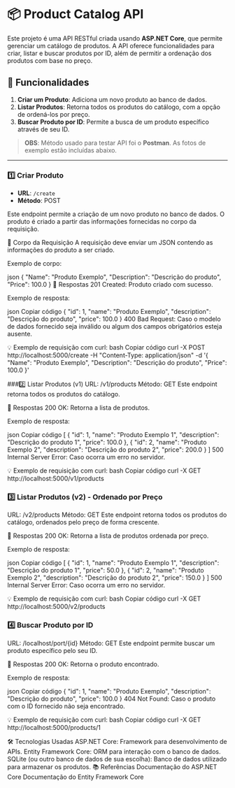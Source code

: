 # 📦 Product Catalog API

Este projeto é uma API RESTful criada usando **ASP.NET Core**, que permite gerenciar um catálogo de produtos. A API oferece funcionalidades para criar, listar e buscar produtos por ID, além de permitir a ordenação dos produtos com base no preço.

## 🚀 Funcionalidades
1. **Criar um Produto**: Adiciona um novo produto ao banco de dados.
2. **Listar Produtos**: Retorna todos os produtos do catálogo, com a opção de ordená-los por preço.
3. **Buscar Produto por ID**: Permite a busca de um produto específico através de seu ID.

> **OBS**: Método usado para testar API foi o **Postman**. As fotos de exemplo estão incluídas abaixo.

---

### 1️⃣ Criar Produto

- **URL**: `/create`
- **Método**: POST

Este endpoint permite a criação de um novo produto no banco de dados. O produto é criado a partir das informações fornecidas no corpo da requisição.

📝 Corpo da Requisição
A requisição deve enviar um JSON contendo as informações do produto a ser criado.

Exemplo de corpo:

json
{
  "Name": "Produto Exemplo",
  "Description": "Descrição do produto",
  "Price": 100.0
}
💬 Respostas
201 Created: Produto criado com sucesso.

Exemplo de resposta:

json
Copiar código
{
  "id": 1,
  "name": "Produto Exemplo",
  "description": "Descrição do produto",
  "price": 100.0
}
400 Bad Request: Caso o modelo de dados fornecido seja inválido ou algum dos campos obrigatórios esteja ausente.

💡 Exemplo de requisição com curl:
bash
Copiar código
curl -X POST http://localhost:5000/create -H "Content-Type: application/json" -d '{
  "Name": "Produto Exemplo",
  "Description": "Descrição do produto",
  "Price": 100.0
}'

###2️⃣ Listar Produtos (v1)
URL: /v1/products
Método: GET
Este endpoint retorna todos os produtos do catálogo.

💬 Respostas
200 OK: Retorna a lista de produtos.

Exemplo de resposta:

json
Copiar código
[
  {
    "id": 1,
    "name": "Produto Exemplo 1",
    "description": "Descrição do produto 1",
    "price": 100.0
  },
  {
    "id": 2,
    "name": "Produto Exemplo 2",
    "description": "Descrição do produto 2",
    "price": 200.0
  }
]
500 Internal Server Error: Caso ocorra um erro no servidor.

💡 Exemplo de requisição com curl:
bash
Copiar código
curl -X GET http://localhost:5000/v1/products
### 3️⃣ Listar Produtos (v2) - Ordenado por Preço
URL: /v2/products
Método: GET
Este endpoint retorna todos os produtos do catálogo, ordenados pelo preço de forma crescente.

💬 Respostas
200 OK: Retorna a lista de produtos ordenada por preço.

Exemplo de resposta:

json
Copiar código
[
  {
    "id": 1,
    "name": "Produto Exemplo 1",
    "description": "Descrição do produto 1",
    "price": 50.0
  },
  {
    "id": 2,
    "name": "Produto Exemplo 2",
    "description": "Descrição do produto 2",
    "price": 150.0
  }
]
500 Internal Server Error: Caso ocorra um erro no servidor.


💡 Exemplo de requisição com curl:
bash
Copiar código
curl -X GET http://localhost:5000/v2/products


### 4️⃣ Buscar Produto por ID
URL: /localhost/port/{id}
Método: GET
Este endpoint permite buscar um produto específico pelo seu ID.

💬 Respostas
200 OK: Retorna o produto encontrado.

Exemplo de resposta:

json
Copiar código
{
  "id": 1,
  "name": "Produto Exemplo",
  "description": "Descrição do produto",
  "price": 100.0
}
404 Not Found: Caso o produto com o ID fornecido não seja encontrado.

💡 Exemplo de requisição com curl:
bash
Copiar código
curl -X GET http://localhost:5000/products/1


🛠️ Tecnologias Usadas
ASP.NET Core: Framework para desenvolvimento de APIs.
Entity Framework Core: ORM para interação com o banco de dados.
SQLite (ou outro banco de dados de sua escolha): Banco de dados utilizado para armazenar os produtos.
📚 Referências
Documentação do ASP.NET Core
Documentação do Entity Framework Core
